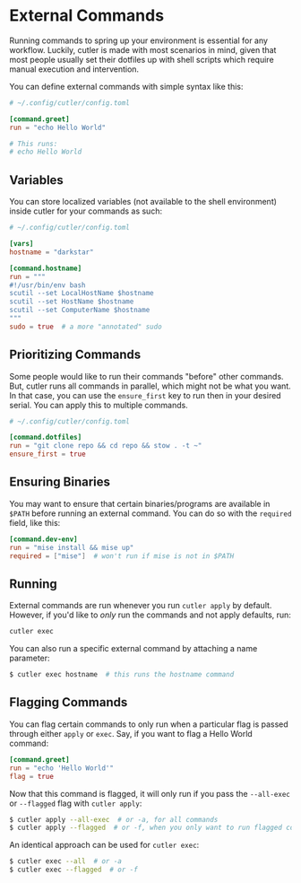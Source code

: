 # External Commands

Running commands to spring up your environment is essential for any workflow. Luckily, cutler is made with most scenarios in mind, given that most people usually set their dotfiles up with shell scripts which require manual execution and intervention.

You can define external commands with simple syntax like this:

```toml
# ~/.config/cutler/config.toml

[command.greet]
run = "echo Hello World"

# This runs:
# echo Hello World
```

## Variables

You can store localized variables (not available to the shell environment) inside cutler for your commands as such:

```toml
# ~/.config/cutler/config.toml

[vars]
hostname = "darkstar"

[command.hostname]
run = """
#!/usr/bin/env bash
scutil --set LocalHostName $hostname
scutil --set HostName $hostname
scutil --set ComputerName $hostname
"""
sudo = true  # a more "annotated" sudo
```

## Prioritizing Commands

Some people would like to run their commands "before" other commands. But, cutler runs all commands in parallel, which might not be what you want. In that case, you can use the `ensure_first` key to run then in your desired serial. You can apply this to multiple commands.

```toml
# ~/.config/cutler/config.toml

[command.dotfiles]
run = "git clone repo && cd repo && stow . -t ~"
ensure_first = true
```

## Ensuring Binaries

You may want to ensure that certain binaries/programs are available in `$PATH` before running an external command. You can do so with the `required` field, like this:

```toml
[command.dev-env]
run = "mise install && mise up"
required = ["mise"]  # won't run if mise is not in $PATH
```

## Running

External commands are run whenever you run `cutler apply` by default. However, if you'd like to _only_ run the commands and not apply defaults, run:

```sh
cutler exec
```

You can also run a specific external command by attaching a name parameter:

```sh
$ cutler exec hostname  # this runs the hostname command
```

## Flagging Commands

You can flag certain commands to only run when a particular flag is passed through either `apply` or `exec`. Say, if you want to flag a Hello World command:

```toml
[command.greet]
run = "echo 'Hello World'"
flag = true
```

Now that this command is flagged, it will only run if you pass the `--all-exec` or `--flagged` flag with `cutler apply`:

```sh
$ cutler apply --all-exec  # or -a, for all commands
$ cutler apply --flagged  # or -f, when you only want to run flagged commands
```

An identical approach can be used for `cutler exec`:

```sh
$ cutler exec --all  # or -a
$ cutler exec --flagged  # or -f
```
